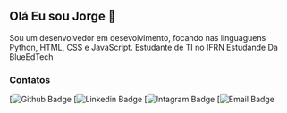 ## Olá Eu sou Jorge 👋

Sou um desenvolvedor em desevolvimento, focando nas linguaguens Python, HTML, CSS e JavaScript.
Estudante de TI no IFRN
Estudande Da BlueEdTech



### Contatos

[![Github Badge](https://img.shields.io/badge/-Github-000?style=flat-square&logo=Github&logoColor=white&link=https://github.com/Jorgeteixeira00)
[![Linkedin Badge](https://img.shields.io/badge/-LinkedIn-blue?style=flat-square&logo=Linkedin&logoColor=white&link=https://www.linkedin.com/in/jorge-teixeira-97a090211/)
[![Intagram Badge](https://img.shields.io/badge/-Instagram-purple?style=flat-square&logo=Instagram&logoColor=white&link=https://www.instagram.com/_jorge_melo_/)
[![Email Badge](https://img.shields.io/badge/-Gmail-red?style=flat-square&logo=Gmail&logoColor=White&link=https://mail.google.com/mail/u/0/?tab=rm&ogbl#inbox)


<!--
**Jorgeteixeira00/Jorgeteixeira00** is a ✨ _special_ ✨ repository because its `README.md` (this file) appears on your GitHub profile

Here are some ideas to get you started:

- 🔭 I’m currently working on ...
- 🌱 I’m currently learning ...
- 👯 I’m looking to collaborate on ...
- 🤔 I’m looking for help with ...
- 💬 Ask me about ...
- 📫 How to reach me: ...
- 😄 Pronouns: ...
- ⚡ Fun fact: ...
-->
